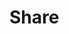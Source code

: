 <Protected>

# Share

<IntegrationCard type="markdown-it" title="Elements Transformation" package="markdown-it-element-transform" />

</Protected>
